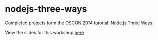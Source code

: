 nodejs-three-ways
=================

Completed projects form the OSCON 2014 tutorial: Node.js Three Ways.

View the slides for this workshop [here](http://cacois.github.io/nodejs-three-ways/#/)
